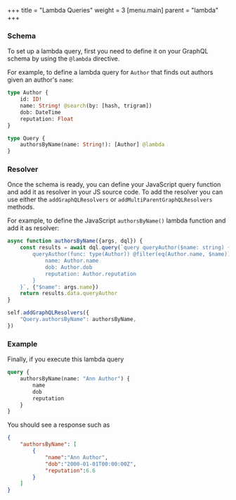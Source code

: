 +++
title = "Lambda Queries"
weight = 3
[menu.main]
    parent = "lambda"
+++

### Schema

To set up a lambda query, first you need to define it on your GraphQL schema by using the `@lambda` directive.

For example, to define a lambda query for `Author` that finds out authors given an author's `name`:

```graphql
type Author {
    id: ID!
    name: String! @search(by: [hash, trigram])
    dob: DateTime
    reputation: Float
}

type Query {
    authorsByName(name: String!): [Author] @lambda
}
```

### Resolver

Once the schema is ready, you can define your JavaScript query function and add it as resolver in your JS source code. 
To add the resolver you can use either the `addGraphQLResolvers` or `addMultiParentGraphQLResolvers` methods.

For example, to define the JavaScript `authorsByName()` lambda function and add it as resolver:

```javascript
async function authorsByName({args, dql}) {
    const results = await dql.query(`query queryAuthor($name: string) {
        queryAuthor(func: type(Author)) @filter(eq(Author.name, $name)) {
            name: Author.name
            dob: Author.dob
            reputation: Author.reputation
        }
    }`, {"$name": args.name})
    return results.data.queryAuthor
}

self.addGraphQLResolvers({
    "Query.authorsByName": authorsByName,
})
```

### Example

Finally, if you execute this lambda query

```graphql
query {
	authorsByName(name: "Ann Author") {
		name
		dob
		reputation
	}
}
```

You should see a response such as

```json
{
	"authorsByName": [
		{
			"name":"Ann Author",
			"dob":"2000-01-01T00:00:00Z",
			"reputation":6.6
		}
	]
}
```

